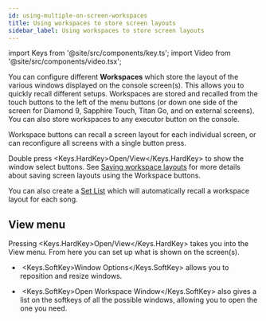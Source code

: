 ```yaml
---
id: using-multiple-on-screen-workspaces
title: Using workspaces to store screen layouts
sidebar_label: Using workspaces to store screen layouts
---
```


import Keys from '@site/src/components/key.ts';
import Video from '@site/src/components/video.tsx';

You can configure different **Workspaces** which store the layout of
the various windows displayed on the console screen(s). This allows you to quickly recall
different setups. Workspaces are stored and recalled from the touch
buttons to the left of the menu buttons (or down one side of the screen
for Diamond 9, Sapphire Touch, Titan Go, and on external screens). You can also store workspaces
to any executor button on the console.

Workspace buttons can recall a screen layout for each individual screen, or can reconfigure all screens with a single button press.

Double press <Keys.HardKey>Open/View</Keys.HardKey> to show the window select buttons. See
[Saving workspace layouts](../titan-basics/workspace-windows.md#saving-workspace-layouts)
for more details about saving screen layouts using the Workspace buttons.

You can also create a [Set List](../running-the-show/set-list-window.md) which will automatically recall a
workspace layout for each song.

## View menu

Pressing <Keys.HardKey>Open/View</Keys.HardKey> takes you into the View menu. From here you can
set up what is shown on the screen(s).

-   &nbsp;<Keys.SoftKey>Window Options</Keys.SoftKey> allows you to reposition and resize windows.

-   &nbsp;<Keys.SoftKey>Open Workspace Window</Keys.SoftKey> also gives a list on the softkeys of all the
    possible windows, allowing you to open the one you need.

